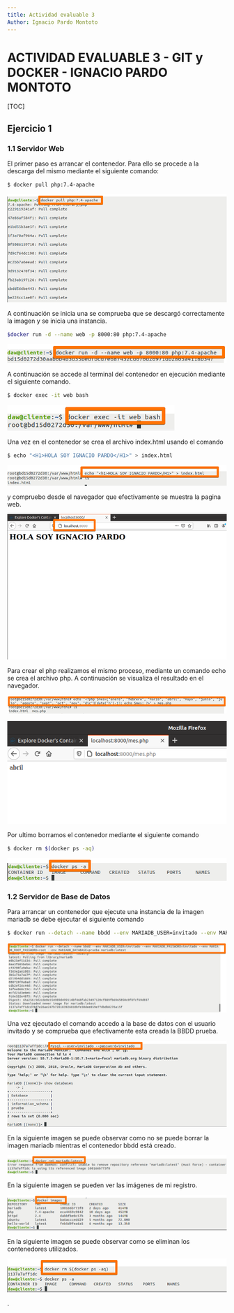 ```yaml
---
title: Actividad evaluable 3
Author: Ignacio Pardo Montoto
---
```



# ACTIVIDAD EVALUABLE 3 - GIT y DOCKER - IGNACIO PARDO MONTOTO

[TOC]

## Ejercicio 1

### 1.1 Servidor Web

El primer paso es arrancar el contenedor. Para ello se procede a la descarga del mismo mediante el siguiente comando:

```bash
$ docker pull php:7.4-apache
```

![image-20220408180943443](ACTIVIDAD%20EVALUABLE%203.assets/image-20220408180943443.png)

A continuación se inicia una se comprueba que se descargó correctamente la imagen y se inicia una instancia.

```bash
$docker run -d --name web -p 8000:80 php:7.4-apache
```

![image-20220408182207471](ACTIVIDAD%20EVALUABLE%203.assets/image-20220408182207471.png)

A continuación se accede al terminal del contenedor en ejecución mediante el siguiente comando.

```bash
$ docker exec -it web bash
```

![image-20220408182838048](ACTIVIDAD%20EVALUABLE%203.assets/image-20220408182838048.png)

Una vez en el contenedor se crea el archivo index.html usando el comando

```bash
$ echo "<H1>HOLA SOY IGNACIO PARDO</H1>" > index.html
```

![image-20220408183618116](ACTIVIDAD%20EVALUABLE%203.assets/image-20220408183618116.png)

y compruebo desde el navegador que efectivamente se muestra la pagina web.

![image-20220408183729069](ACTIVIDAD%20EVALUABLE%203.assets/image-20220408183729069.png)



Para crear el php realizamos el mismo proceso, mediante un comando echo se crea el archivo php. A continuación se visualiza el resultado en el navegador.

![image-20220408185236569](ACTIVIDAD%20EVALUABLE%203.assets/image-20220408185236569.png)

![image-20220408185312047](ACTIVIDAD%20EVALUABLE%203.assets/image-20220408185312047.png)

Por ultimo borramos el contenedor mediante el siguiente comando

```bash
$ docker rm $(docker ps -aq)	
```

![image-20220408185915490](ACTIVIDAD%20EVALUABLE%203.assets/image-20220408185915490.png)



### 1.2 Servidor de Base de Datos

Para arrancar un contenedor que ejecute una instancia de la imagen mariadb se debe ejecutar el siguiente comando

```bash
$ docker run --detach --name bbdd --env MARIADB_USER=invitado --env MARIADB_PASSWORD=invitado --env MARIADB_ROOT_PASSWORD=root --env MARIADB_DATABASE=prueba mariadb:latest
```

![image-20220408204720728](ACTIVIDAD%20EVALUABLE%203.assets/image-20220408204720728.png)

Una vez ejecutado el comando accedo a la base de datos con el usuario invitado y se comprueba que efectivamente esta creada la BBDD prueba.

![image-20220408210832663](ACTIVIDAD%20EVALUABLE%203.assets/image-20220408210832663.png)

En la siguiente imagen se puede observar como no se puede borrar la imagen mariadb mientras el contenedor bbdd está  creado.

![image-20220408211145804](ACTIVIDAD%20EVALUABLE%203.assets/image-20220408211145804.png)

En la siguiente imagen se pueden ver las imágenes de mi registro.

![image-20220408211223626](ACTIVIDAD%20EVALUABLE%203.assets/image-20220408211223626.png)

En la siguiente imagen se puede observar como se eliminan los contenedores utilizados.

![image-20220408211332911](ACTIVIDAD%20EVALUABLE%203.assets/image-20220408211332911.png)



.
